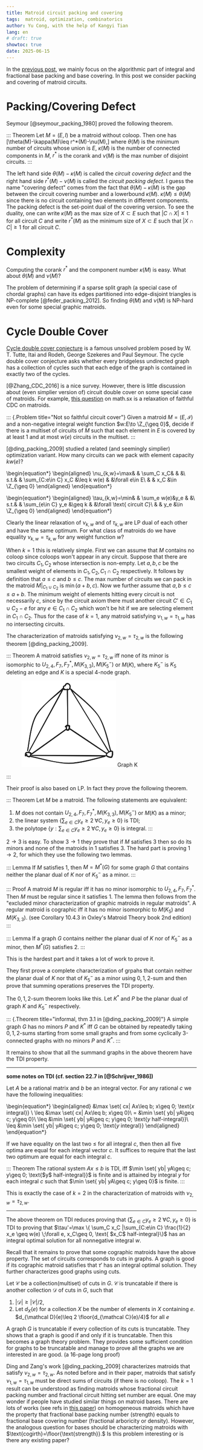 ```yaml
---
title: Matroid circuit packing and covering
tags:  matroid, optimization, combinatorics
author: Yu Cong, with the help of Kangyi Tian
lang: en
# draft: true
showtoc: true
date: 2025-06-15
---
```


In the [previous post](/posts/basepacking1.html), we mainly focus on the algorithmic part of integral and fractional base packing and base covering. In this post we consider packing and covering of matroid circuits.

# Packing/Covering Defect

Seymour [@seymour_packing_1980] proved the following theorem.

::: Theorem
Let $M=(E,I)$ be a matroid without coloop. Then one has
\[\theta(M)-\kappa(M)\leq r^*(M)-\nu(M),\]
where $\theta(M)$ is the minimum number of circuits whose union is $E$,
$\kappa(M)$ is the number of connected components in $M$,
$r^*$ is the corank and
$\nu(M)$ is the max number of disjoint circuits.
:::

The left hand side $\theta(M)-\kappa(M)$ is called the *circuit covering defect* and the right hand side $r^*(M)-\nu(M)$ is called the *circuit packing defect*. I guess the name "covering defect" comes from the fact that $\theta(M)-\kappa(M)$ is the gap between the circuit covering number and a lowerbound $\kappa(M)$. $\kappa(M)\leq \theta(M)$ since there is no circuit containing two elements in different components. The packing defect is the set-point dual of the covering version. To see the duality, one can write $\kappa(M)$ as the max size of $X\subset E$ such that $|C\cap X|\leq 1$ for all circuit $C$ and write $r^*(M)$ as the minimum size of $X\subset E$ such that $|X\cap C|\geq 1$ for all circuit $C$.

# Complexity

Computing the corank $r^*$ and the component number $\kappa(M)$ is easy. What about $\theta(M)$ and $\nu(M)$?

The problem of determining if a sparse split graph (a special case of chordal graphs) can have its edges partitioned into edge-disjoint triangles is NP-complete [@feder_packing_2012]. So finding $\theta(M)$ and $\nu(M)$ is NP-hard even for some special graphic matroids.

# Cycle Double Cover

[Cycle double cover conjecture](https://en.wikipedia.org/wiki/Cycle_double_cover) is a famous unsolved problem posed by W. T. Tutte, Itai and Rodeh, George Szekeres and Paul Seymour.
The cycle double cover conjecture asks whether every bridgeless undirected graph has a collection of cycles such that each edge of the graph is contained in exactly two of the cycles.

<!-- read [@Zhang_CDC_2016] and [@ding_packing_2009] -->
[@Zhang_CDC_2016] is a nice survey. However, there is little discussion about (even simplier version of) circuit double cover on some special case of matroids. 
For example, [this question](https://math.stackexchange.com/questions/1835067/multi-cover-a-matroid-with-circuits) on math.sx is a relaxation of faithful CDC on matroids.

::: {.Problem title="Not so faithful circuit cover"}
Given a matroid $M=(E,\mathcal I)$ and a non-negative integral weight function $w:E\to \Z_{\geq 0}$, decide if there is a multiset of circuits of $M$ such that each element in $E$ is covered by at least 1 and at most $w(e)$ circuits in the multiset.
:::

[@ding_packing_2009] studied a related (and seemingly simplier) optimization variant. How many circuits can we pack with element capacity $k w(e)$?

\begin{equation*}
\begin{aligned}
\nu_{k,w}=\max&   &   \sum_C x_C&    &   &\\
s.t.&   &   \sum_{C:e\in C} x_C &\leq k w(e)    &   &\forall e\in E\\
    &   &                   x_C &\in \Z_{\geq 0}
\end{aligned}
\end{equation*}

\begin{equation*}
\begin{aligned}
\tau_{k,w}=\min&   &   \sum_e w(e)&y_e    &   &\\
s.t.&   &   \sum_{e\in C} y_e &\geq k    &   &\forall \text{ circuit $C$}\\
    &   &                   y_e &\in \Z_{\geq 0}
\end{aligned}
\end{equation*}

Clearly the linear relaxation of $\nu_{k,w}$ and of $\tau_{k,w}$ are LP dual of each other and have the same optimum. For what class of matroids do we have equality $\nu_{k,w}=\tau_{k,w}$ for any weight function $w$?

When $k=1$ this is relatively simple. First we can assume that $M$ contains no coloop since coloops won't appear in any circuit. Suppose that there are two circuits $C_1,C_2$ whose intersection is non-empty. Let $a,b,c$ be the smallest weight of elements in $C_1,C_2, C_1\cap C_2$ respectively. It follows by definition that $a\leq c$ and $b\leq c$. The max number of circuits we can pack in the matroid $M|_{C_1\cup C_2}$ is $\min(a+b,c)$. Now we further assume that $a,b\leq c\leq a+b$. The minimum weight of elements hitting every circuit is not necessarily $c$, since by the circuit axiom there must another circuit $C'\in C_1\cup C_2-e$ for any $e\in C_1\cap C_2$ which won't be hit if we are selecting element in $C_1\cap C_2$. Thus for the case of $k=1$, any matroid satisfying $\nu_{1,w}=\tau_{1,w}$ has no intersecting circuits.

The characterization of matroids satisfying $\nu_{2,w}=\tau_{2,w}$ is the following theorem [@ding_packing_2009].

::: Theorem
A matroid satisfies $\nu_{2,w}=\tau_{2,w}$ iff none of its minor is isomorphic to $U_{2,4},F_7,F_7^*,M(K_{3,3}),M(K_5^-)$ or $M(K)$, where $K_5^-$ is $K_5$ deleting an edge and $K$ is a special 4-node graph.
<figure>
<img src="../images/circuitpacking/K.png" style="width: 250px;" />
Graph K
</figure>
:::

Their proof is also based on LP. In fact they prove the following theorem.

::: Theorem
Let $M$ be a matroid. The following statements are equivalent:

1. $M$ does not contain $U_{2,4},F_7,F_7^*,M(K_{3,3}),M(K_5^-)$ or $M(K)$ as a minor;
2. the linear system $\{ \sum_{e\in C} y_e \geq 2 \;\forall C, y_e\geq 0\}$ is TDI;
3. the polytope $\{y: \sum_{e\in C} y_e \geq 2 \;\forall C, y_e\geq 0\}$ is integral.
:::

$2\to 3$ is easy. To show $3\to 1$ they prove that if $M$ satisfies 3 then so do its minors and none of the matroids in 1 satisfies 3. The hard part is proving $1\to 2$, for which they use the following two lemmas.

::: Lemma
If $M$ satisfies 1, then $M=M^*(G)$ for some graph $G$ that contains neither the planar dual of $K$ nor of $K_5^-$ as a minor.
:::

::: Proof
A matroid $M$ is regular iff it has no minor isomorphic to $U_{2,4},F_7,F_7^*$. Then $M$ must be regular since it satisfies 1. The lemma then follows from the "excluded minor characterization of graphic matroids in regular matroids".
A regular matroid is cographic iff it has no minor isomorphic to $M(K_5)$ and $M(K_{3,3})$. (see Corollary 10.4.3 in Oxley's Matroid Theory book 2nd edition)
:::

::: Lemma
If a graph $G$ contains neither the planar dual of $K$ nor of $K_5^-$ as a minor, then $M^*(G)$ satisfies 2.
:::

This is the hardest part and it takes a lot of work to prove it.

They first prove a complete characterization of grpahs that contain neither the planar dual of $K$ nor that of $K_5^-$ as a minor using $0,1,2$-sum and then prove that summing operations preserves the TDI property.

The $0,1,2$-sum theorem looks like this.
Let $K^*$ and $P$ be the planar dual of graph $K$ and $K_5^-$ respectively. 

::: {.Theorem title="informal, thm 3.1 in [@ding_packing_2009]"}
A simple graph $G$ has no minors $P$ and $K^*$ iff $G$ can be obtained by repeatedly taking $0,1,2$-sums starting from some small graphs and from some cyclically 3-connected graphs with no minors $P$ and $K^*$.
:::

It remains to show that all the summand graphs in the above theorem have the TDI property. 
<!-- This is also a challenging task. Small graphs can be verified with the help of computers (we will see later). The difficult case is the cyclically 3-connected graphs with no minors $P$ and $K^*$. -->

-----------

**some notes on TDI (cf. section 22.7 in [@Schrijver_1986])**

Let $A$ be a rational matrix and $b$ be an integral vector. For any rational $c$ we have the following inequalities:

\begin{equation*}
\begin{aligned}
        &\max \set{ cx| Ax\leq b; x\geq 0; \text{$x$ integral}} \\
\leq    &\max \set{ cx| Ax\leq b; x\geq 0}\\
=       &\min \set{ yb| yA\geq c; y\geq 0}\\
\leq    &\min \set{ yb| yA\geq c; y\geq 0; \text{$y$ half-integral}}\\
\leq    &\min \set{ yb| yA\geq c; y\geq 0; \text{$y$ integral}}
\end{aligned}
\end{equation*}

If we have equality on the last two $\leq$ for all integral $c$, then then all five optima are equal for each integral vector $c$. It suffices to require that the last two optimum are equal for each integral $c$.

::: Theorem
The rational system $Ax\leq b$ is TDI, iff 
$\min \set{ yb| yA\geq c; y\geq 0; \text{$y$ half-integral}}$ 
is finite and is attained by integral $y$ for each integral $c$ such that $\min \set{ yb| yA\geq c; y\geq 0}$ is finite.
:::

This is exactly the case of $k=2$ in the characterization of matroids with $\nu_{2,w}=\tau_{2,w}$.

------------------

The above theorem on TDI reduces proving that $\{ \sum_{e\in C} y_e \geq 2 \;\forall C, y_e\geq 0\}$ is TDI to proving that $\tau'=\max \{ \sum_C x_C |\sum_{C:e\in C} \frac{1}{2} x_e \geq w(e) \;\forall e, x_C\geq 0, \text{ $x_C$ half-integral}\}$ has an integral optimal solution for all nonnegative integral $w.$

Recall that it remains to prove that some cographic matroids have the above property. The set of circuits corresponds to cuts in graphs. A graph is good if its cographic matroid satisfies that $\tau'$ has an integral optimal solution. They further characterizes good graphs using cuts.

Let $\mathcal C$ be a collection(multiset) of cuts in $G$. $\mathcal C$ is truncatable if there is another collection $\mathcal D$ of cuts in $G$, such that 

1. $|\mathcal D|\geq |\mathcal C|/2$,
2. Let $d_{X}(e)$ for a collection $X$ be the number of elements in $X$ containing $e$. $d_{\mathcal D}(e)\leq 2 \floor{d_{\mathcal C}(e)/4}$ for all $e$

A graph $G$ is truncatable if every collection of its cuts is truncatable.
They shows that a graph is good if and only if it is truncatable. Then this becomes a graph theory problem. They provides some sufficient condition for graphs to be truncatable and manage to prove all the graphs we are interested in are good. (a 16-page long proof)

Ding and Zang's work [@ding_packing_2009] characterizes matroids that satisfy $\nu_{2,w}=\tau_{2,w}$. As noted before and in their paper, matroids that satisfy $\nu_{1,w}=\tau_{1,w}$ must be direct sums of circuits (if there is no coloop). 
The $k=1$ result can be understood as finding matroids whose fractional circuit packing number and fractional circuit hitting set number are equal.
One may wonder if people have studied similar things on matroid bases.
There are lots of works (see refs in [this paper](https://arxiv.org/abs/2408.00173)) on homogeneous matroids which have the property that fractional base packing number (strength) equals to fractional base covering number (fractional arboricity or density). However, the analogous question for bases should be characterizing matroids with $\text{cogirth}=\floor{\text{strength}}.$ Is this problem interesting or is there any existing paper?